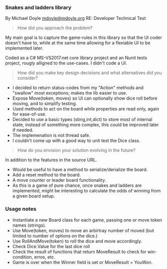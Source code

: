 ### Snakes and ladders library
 
 By Michael Doyle <mdoyle@mdoyle.org>
 RE:  Developer Technical Test
 
> How did you approach the problem?  

My main goal is to capture the game-rules in this library so that the UI coder doesn't have to, while at the same time allowing for a flexiable UI to be implemented later.

Coded as a C# MS-VS2017.net core library project and an Nunit tests project, rougly alligned to the use-cases. 
I didn't code a UI.

> How did you make key design decisions and what alternatives did you consider?  

* I decided to return status-codes from my "Action" methods and "swallow" most exceptions; makes the lib easier to use.
* Expose Move(token, moves) so UI can optionally show dice roll before moving, and to simplify testing.
* Used methods to act on the board while properties are read only, again for ease-of-use.
* Decided to use a basic types (sting,int,dict) to store most of internal state, instead of something more complex, this could be improved later if needed.
* The implemenation is not thread safe.
* I couldn't come up with a good way to unit test the Dice class.

>How do you envision your solution evolving in the future?  

In addition to the features in the source URL.
* Would be useful to have a method to serialize/derialize the board.
* Add a reset method to the board.
* A move counter or leader board functionality.
* As this is a game of pure chance, once snakes and ladders are implemented, might be interesting to calculate the odds of winning from a given board setup.

### Usage notes

* Instantiate a new Board class for each game, passing one or move token names (strings).
* Use Move(token, moves) to move an arbirtray number of moved (but limited to number of options on the dice.)
* Use RollAndMove(token) to roll the dice and move accordingly.
* Check Dice.Value for the last dice roll
* Check the result of functions that return MoveResult to check for win-condition, erros, etc.
* Game is over when the Winner field is set or MoveResult = YouWon.
